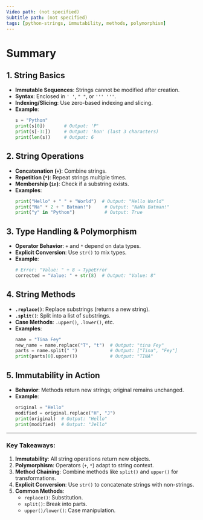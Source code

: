 ```yaml
---
Video path: (not specified)  
Subtitle path: (not specified)  
tags: [python-strings, immutability, methods, polymorphism]  
---
```


# Summary

## 1. **String Basics**  
   - **Immutable Sequences**: Strings cannot be modified after creation.  
   - **Syntax**: Enclosed in `' '`, `" "`, or `''' '''`.  
   - **Indexing/Slicing**: Use zero-based indexing and slicing.  
   - **Example**:  
     ```python  
     s = "Python"  
     print(s[0])       # Output: 'P'  
     print(s[-3:])     # Output: 'hon' (last 3 characters)  
     print(len(s))     # Output: 6  
     ```

## 2. **String Operations**  
   - **Concatenation (`+`)**: Combine strings.  
   - **Repetition (`*`)**: Repeat strings multiple times.  
   - **Membership (`in`)**: Check if a substring exists.  
   - **Examples**:  
     ```python  
     print("Hello" + " " + "World")  # Output: "Hello World"  
     print("Na" * 2 + " Batman!")     # Output: "NaNa Batman!"  
     print("y" in "Python")           # Output: True  
     ```

## 3. **Type Handling & Polymorphism**  
   - **Operator Behavior**: `+` and `*` depend on data types.  
   - **Explicit Conversion**: Use `str()` to mix types.  
   - **Example**:  
     ```python  
     # Error: "Value: " + 8 → TypeError  
     corrected = "Value: " + str(8)  # Output: "Value: 8"  
     ```

## 4. **String Methods**  
   - **`.replace()`**: Replace substrings (returns a new string).  
   - **`.split()`**: Split into a list of substrings.  
   - **Case Methods**: `.upper()`, `.lower()`, etc.  
   - **Examples**:  
     ```python  
     name = "Tina Fey"  
     new_name = name.replace("T", "t")  # Output: "tina Fey"  
     parts = name.split(" ")            # Output: ["Tina", "Fey"]  
     print(parts[0].upper())            # Output: "TINA"  
     ```

## 5. **Immutability in Action**  
   - **Behavior**: Methods return new strings; original remains unchanged.  
   - **Example**:  
     ```python  
     original = "Hello"  
     modified = original.replace("H", "J")  
     print(original)  # Output: "Hello"  
     print(modified)  # Output: "Jello"  
     ```

---

### Key Takeaways:  
1. **Immutability**: All string operations return new objects.  
2. **Polymorphism**: Operators (`+`, `*`) adapt to string context.  
3. **Method Chaining**: Combine methods like `split()` and `upper()` for transformations.  
4. **Explicit Conversion**: Use `str()` to concatenate strings with non-strings.  
5. **Common Methods**:  
   - `replace()`: Substitution.  
   - `split()`: Break into parts.  
   - `upper()/lower()`: Case manipulation.  